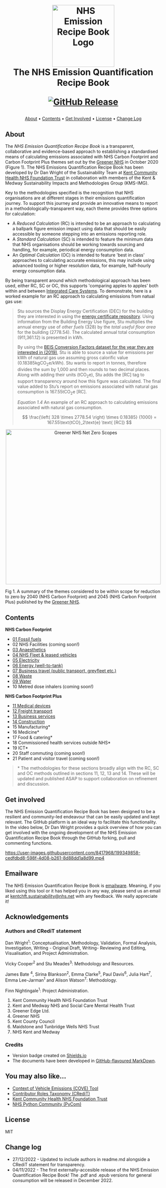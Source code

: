 <h1 align="center">
  <br>
  <img src="https://github.com/danwrisar/KMSIMG_NHS_EmissionsCookbook/blob/main/Images/recipebook.png" alt="NHS Emission Recipe Book Logo" width="200">
  <br>
  The NHS Emission Quantification Recipe Book
  <br>

[![GitHub Release](https://img.shields.io/badge/Version-v1.0_22%2F23-blue)]()  
</h1>

<p align="center">
  <a href="#about">About</a> •
  <a href="#contents">Contents</a> •
  <a href="#get-involved">Get Involved</a> •
  <a href="#license">License</a> •
  <a href="#change-log">Change Log</a>
</p>

## About

The *NHS Emission Quantification Recipe Book* is a transparent, collaborative and evidence-based approach to establishing a standardised means of calculating emissions associated with NHS Carbon Footprint and Carbon Footprint Plus themes set out by the [Greener NHS](https://www.england.nhs.uk/greenernhs/) in October 2020 (Figure 1). The NHS Emissions Quantification Recipe Book has been developed by Dr Dan Wright of the Sustainability Team at [Kent Community Health NHS Foundation Trust](https://www.kentcht.nhs.uk/) in collaboration with members of the Kent & Medway Sustainability Impacts and Methodologies Group (KMS-IMG).

Key to the methodologies specified is the recognition that NHS organisations are at different stages in their emissions quantification journey. To support this journey and provide an innovative means to report in a methodologically-transparent way, each theme provides three options for calculation:

* A *Reduced Calculation* (RC) is intended to be an approach to calculating a ballpark figure emission impact using data that should be easily accessible by someone stepping into an emissions reporting role.
* A *Standard Calculation* (SC) is intended to feature the minimum data that NHS organisations should be working towards sourcing and handling, for example, periodical energy consumption data.
* An *Optimal Calculation* (OC) is intended to feature 'best in class' approaches to calculating accurate emissions, this may include using advanced tooling or higher resolution data, for example, half-hourly energy consumption data.

By being transparent around which methodological approach has been used, either RC, SC or OC, this supports 'comparing apples to apples' both within and between [Integrated Care Systems](https://www.england.nhs.uk/integratedcare/what-is-integrated-care/). To demonstrate, here is a worked example for an RC approach to calculating emissions from natual gas use:

> Stu sources the Display Energy Certification (DEC) for the building they are interested in using the [energy certificate repository](https://www.gov.uk/find-energy-certificate). Using information from the Building Energy Use figure, Stu multiplies the annual energy use of *other fuels* (328) by the *total useful floor area* for the building (2778.54). The calculated annual total consumption (911,361.12) is presented in kWh. 
>
> By using the [BEIS Conversion Factors dataset for the year they are interested in (2019)](https://www.gov.uk/government/publications/greenhouse-gas-reporting-conversion-factors-2019), Stu is able to source a value for emissions per kWh of natural gas use assuming gross calorific value (0.18385kgCO<sub>2</sub>e/kWh). Stu wants to report in tonnes, therefore divides the sum by 1,000 and then rounds to two decimal places. Along with adding their units (tCO<sub>2</sub>e), Stu adds the [RC] tag to support transparency around how this figure was calculated. The final value added to Stu’s report on emissions associated with natural gas consumption is 167.55tCO<sub>2</sub>e [RC].
>
> *Equation 1.4* An example of an RC approach to calculating emissions associated with natural gas consumption.
>
> $$ 
> \frac{\left( 328 \times 2778.54 \right) \times 0.18385}
> {1000} = 167.55\text{tCO}_2\text{e} \text{ [RC]}
> $$

<p align="center">
    <img src="https://github.com/danwrisar/KMSIMG_NHS_EmissionsCookbook/blob/main/Images/NZR-Scopes.png" alt="Greener NHS Net Zero Scopes" width="500">
</p>

Fig 1. A summary of the themes considered to be within scope for reduction to zero by 2040 (NHS Carbon Footprint) and 2045 (NHS Carbon Footprint Plus) published by the [Greener NHS](https://www.england.nhs.uk/greenernhs/a-net-zero-nhs/).

## Contents 

**NHS Carbon Footprint**
* [01 Fossil fuels](/Chapters/001_kmsimg_fossilfuels.md)
* 02 NHS Facilities (coming soon!)
* [03 Anaesthetics](/Chapters/003_kmsimg_anaesthetics.md)
* [04 NHS Fleet & leased vehicles](/Chapters/004_kmsimg_fleet.md)
* [05 Electricity](/Chapters/005_kmsimg_electricity.md)
* [06 Energy (well-to-tank)](/Chapters/006_kmsimg_welltotank.md)
* [07 Business travel (public transport, greyfleet etc.)](/Chapters/007_kmsimg_businesstravel.md)
* [08 Waste](/Chapters/008_kmsimg_waste.md)
* [09 Water](/Chapters/009_kmsimg_water.md)
* 10 Metred dose inhalers (coming soon!)

**NHS Carbon Footprint Plus**
* [11 Medical devices](/Chapters/011_kmsimg_medicaldevices.md)
* [12 Freight transport](/Chapters/012_kmsimg_freighttransport.md)
* [13 Business services](/Chapters/013_kmsimg_businessservices.md)
* [14 Construction](/Chapters/014_kmsimg_construction.md)
* 15 Manufacturing*
* 16 Medicine*
* 17 Food & catering*
* 18 Commissioned health services outside NHS*
* 19 ICT*
* 20 Staff commuting (coming soon!)
* 21 Patient and visitor travel (coming soon!)

> \* The methodologies for these sections broadly align with the RC, SC and OC methods outlined in sections 11, 12, 13 and 14. These will be updated and published ASAP to support collaboration on refinement and discussion.

## Get involved

The NHS Emission Quantification Recipe Book has been designed to be a resilient and community-led endeavour that can be easily updated and kept relevant. The GitHub platform is an ideal way to facilitate this functionality. In the video below, Dr Dan Wright provides a quick overview of how you can get involved with the ongoing development of the NHS Emission Quantification Recipe Book through the GitHub forking, pull and commenting functions.

https://user-images.githubusercontent.com/8417968/199349858-cedfdbd8-598f-4d08-b261-8d88dd1a8d99.mp4

## Emailware

The NHS Emission Quantification Recipe Book is [emailware](https://en.wiktionary.org/wiki/emailware). Meaning, if you liked using this tool or it has helped you in any way, please send us an email at <kentchft.sustainability@nhs.net> with any feedback. We really appreciate it!

## Acknowledgements

### Authors and CRediT statement

Dan Wright<sup>1</sup>: Conceptualisation, Methodology, Validation, Formal Analysis, Investigation, Writing - Original Draft, Writing- Reviewing and Editing, Visualisation, and Project Administration.

Vicky Cooper<sup>2</sup> and Stu Meades<sup>3</sup>: Methodology and Resources.

James Bate <sup>4</sup>, Sirina Blankson<sup>2</sup>, Emma Clarke<sup>5</sup>, Paul Davis<sup>6</sup>, Julia Hart<sup>7</sup>, Emma Lee-Jarman<sup>1</sup> and Alison Watson<sup>7</sup>: Methodology.

Finn Nightingale<sup>1</sup>: Project Administration.

1. Kent Community Health NHS Foundation Trust
2. Kent and Medway NHS and Social Care Mental Health Trust 
3. Greener Edge Ltd.
4. Greener NHS
5. Kent County Council
6. Maidstone and Tunbridge Wells NHS Trust
7. NHS Kent and Medway
   
### Credits

- Version badge created on [Shields.io](https://shields.io/)
- The documents have been developed in [GitHub-flavoured MarkDown](https://github.github.com/gfm/). 

## You may also like...

- [Context of Vehicle Emissions (COVE) Tool](https://github.com/dvsa)
- [Contributor Roles Taxonomy (CRediT)](https://www.elsevier.com/authors/policies-and-guidelines/credit-author-statement)
- [Kent Community Health NHS Foundation Trust](https://kentcht.nhs.uk)
- [NHS Python Community (PyCom)](https://github.com/nhs-pycom/nhs.pycom)

## License

MIT

## Change log

* 27/12/2022 - Updated to include authors in readme.md alongside a CRediT statement for transparency.
* 04/11/2022 - The first externally-accesible release of the NHS Emission Quantification Recipe Book! The .pdf and .epub versions for general consumption will be released in December 2022. 
